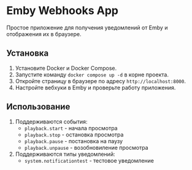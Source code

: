 # Emby Webhooks App

Простое приложение для получения уведомлений от Emby и отображения их в браузере.

## Установка

1. Установите Docker и Docker Compose.
2. Запустите команду `docker compose up -d` в корне проекта.
3. Откройте страницу в браузере по адресу `http://localhost:8000`.
4. Настройте вебхуки в Emby и проверьте работу приложения.

## Использование

1. Поддерживаются события:
    - `playback.start` - начала просмотра
    - `playback.stop` - остановка просмотра 
    - `playback.pause` - постановка на паузу
    - `playback.unpause` - возобновиление просмотра
2. Поддерживаются типы уведомлений: 
    - `system.notificationtest` - тестовое уведомление

